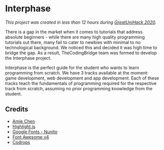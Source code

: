 # Interphase

*This project was created in less than 12 hours during [GreatUniHack 2020](https://greatunihack.com/).*

There is a gap in the market when it comes to tutorials that address absolute beginners - while there are many high quality programming tutorials out there, many fail to cater to newbies with minimal to no technological background. We noticed this and decided it was high time to bridge the gap. As a result, TheCodingBridge team was formed to develop the Interphase project.

Interphase is the perfect guide for the student who wants to learn programming from scratch. We have 3 tracks available at the moment: game development, web development and app development. Each of these tracks teach the fundamentals of programming required for the respective track from scratch, assuming no prior programming knowledge from the student.

## Credits
*   [Amie Chen](http://amie-chen.com)
*   [Highlight.js](https://highlightjs.org/)
*   [Google Fonts - Nunito](https://fonts.google.com/specimen/Nunito+Sans)
*   [Font Awesome v4](http://fontawesome.io/)
*   [Codrops](http://www.codrops.com)
